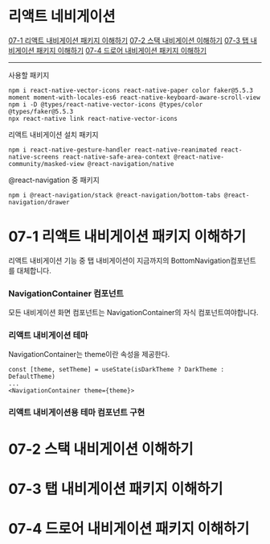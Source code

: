 # 리액트 네비게이션

[07-1 리액트 내비게이션 패키지 이해하기](#07-1-리액트-내비게이션-패키지-이해하기)
[07-2 스택 내비게이션 이해하기](#07-2-스택-내비게이션-이해하기)
[07-3 탭 내비게이션 패키지 이해하기](#07-3-탭-내비게이션-패키지-이해하기)
[07-4 드로어 내비게이션 패키지 이해하기](#07-4-드로어-내비게이션-패키지-이해하기)

---

사용할 패키지

```
npm i react-native-vector-icons react-native-paper color faker@5.5.3 moment moment-with-locales-es6 react-native-keyboard-aware-scroll-view
npm i -D @types/react-native-vector-icons @types/color @types/faker@5.5.3
npx react-native link react-native-vector-icons
```

리액트 내비게이션 설치 패키지

```
npm i react-native-gesture-handler react-native-reanimated react-native-screens react-native-safe-area-context @react-native-community/masked-view @react-navigation/native
```

@react-navigation 중 패키지

```
npm i @react-navigation/stack @react-navigation/bottom-tabs @react-navigation/drawer
```

# 07-1 리액트 내비게이션 패키지 이해하기

리액트 내비게이션 기능 중 탭 내비게이션이 지금까지의 BottomNavigation컴포넌트를 대체합니다.

### NavigationContainer 컴포넌트

모든 내비게이션 화면 컴포넌트는 NavigationContainer의 자식 컴포넌트여야합니다.

### 리액트 내비게이션 테마

NavigationContainer는 theme이란 속성을 제공한다.

```
const [theme, setTheme] = useState(isDarkTheme ? DarkTheme : DefaultTheme)
...
<NavigationContainer theme={theme}>
```

### 리액트 내비게이션용 테마 컴포넌트 구현

# 07-2 스택 내비게이션 이해하기

# 07-3 탭 내비게이션 패키지 이해하기

# 07-4 드로어 내비게이션 패키지 이해하기
